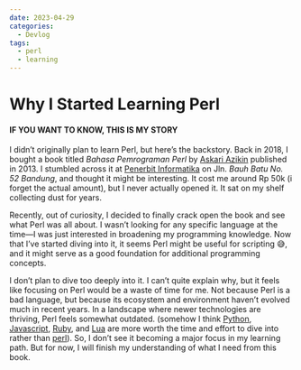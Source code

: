 ```yaml
---
date: 2023-04-29
categories:
  - Devlog
tags:
  - perl
  - learning
---
```


# Why I Started Learning Perl
#### IF YOU WANT TO KNOW, THIS IS MY STORY

I didn’t originally plan to learn Perl, but here’s the backstory.<!-- more --> Back in 2018, I bought a book titled *Bahasa Pemrograman Perl* by [Askari Azikin](https://github.com/kariibm) published in 2013. I stumbled across it at [Penerbit Informatika](https://penerbitinformatika.com/kontak/) on Jln. *Bauh Batu No. 52 Bandung*, and thought it might be interesting. It cost me around Rp 50k (i forget the actual amount), but I never actually opened it. It sat on my shelf collecting dust for years.

Recently, out of curiosity, I decided to finally crack open the book and see what Perl was all about. I wasn’t looking for any specific language at the time—I was just interested in broadening my programming knowledge. Now that I’ve started diving into it, it seems Perl might be useful for scripting 😅, and it might serve as a good foundation for additional programming concepts.

I don’t plan to dive too deeply into it. I can’t quite explain why, but it feels like focusing on Perl would be a waste of time for me. Not because Perl is a bad language, but because its ecosystem and environment haven’t evolved much in recent years. In a landscape where newer technologies are thriving, Perl feels somewhat outdated. (somehow I think [Python](https://www.python.org/), [Javascript](https://www.javascript.com/), [Ruby](https://www.ruby-lang.org/), and [Lua](https://www.lua.org/) are more worth the time and effort to dive into rather than [perl](https://www.perl.org/)). So, I don’t see it becoming a major focus in my learning path. But for now, I will finish my understanding of what I need from this book.
